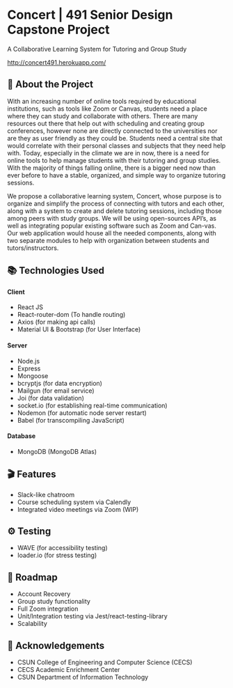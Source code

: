# **Concert | 491 Senior Design Capstone Project**
A Collaborative Learning System for Tutoring and Group Study

http://concert491.herokuapp.com/

## :star2: About the Project
With an increasing number of online tools required by educational institutions, such as tools like Zoom or Canvas, students need a place where they can study and collaborate with others. There are many resources out there that help out with scheduling and creating group conferences, however none are directly connected to the universities nor are they as user friendly as they could be. Students need a central site that would correlate with their personal classes and subjects that they need help with. Today, especially in the climate we are in now, there is a need for online tools to help manage students with their tutoring and group studies. With the majority of things falling online, there is a bigger need now than ever before to have a stable, organized, and simple way to organize tutoring sessions.

We propose a collaborative learning system, Concert, whose purpose is to organize and simplify the process of connecting with tutors and each other, along with a system to create and delete tutoring sessions, including those among peers with study groups. We will be using open-sources API’s, as well as integrating popular existing software such as Zoom and Can-vas. Our web application would house all the needed components, along with two separate modules to help with organization between students and tutors/instructors.

## 📚 Technologies Used
#### Client
- React JS
- React-router-dom (To handle routing)
- Axios (for making api calls)
- Material UI & Bootstrap (for User Interface)

#### Server
- Node.js
- Express
- Mongoose
- bcryptjs (for data encryption)
- Mailgun (for email service)
- Joi (for data validation)
- socket.io (for establishing real-time communication)
- Nodemon (for automatic node server restart)
- Babel (for transcompiling JavaScript)

#### Database
- MongoDB (MongoDB Atlas)

## 🎬 Features
- Slack-like chatroom
- Course scheduling system via Calendly
- Integrated video meetings via Zoom (WIP)

## ⚙️ Testing
- WAVE (for accessibility testing)
- loader.io (for stress testing)

## 🧭 Roadmap
- Account Recovery
- Group study functionality
- Full Zoom integration
- Unit/Integration testing via Jest/react-testing-library
- Scalability

## 💎 Acknowledgements
- CSUN College of Engineering and Computer Science (CECS)
- CECS Academic Enrichment Center
- CSUN Department of Information Technology
